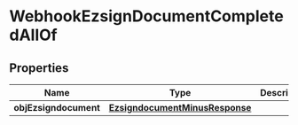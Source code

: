
# WebhookEzsignDocumentCompletedAllOf

## Properties
Name | Type | Description | Notes
------------ | ------------- | ------------- | -------------
**objEzsigndocument** | [**EzsigndocumentMinusResponse**](EzsigndocumentMinusResponse.md) |  | 



